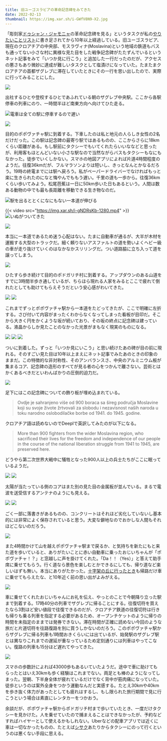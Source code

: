 ```yaml
---
title: 旧ユーゴスラビアの革命記念碑をみてきた
date: 2022-02-13
thumbnail: https://img.xar.sh/i-GWfV8N9-X2.jpg
---
```


「彫刻家[ドゥシャン・ジャモニャ](https://ja.wikipedia.org/wiki/%E3%83%89%E3%82%A5%E3%82%B7%E3%83%A3%E3%83%B3%E3%83%BB%E3%82%B8%E3%83%A3%E3%83%A2%E3%83%8B%E3%83%A3)の革命記念碑を見る」というタスクが私の[やりたいことリスト](https://gist.github.com/xarsh/05982d9d1d4f00f11ec3)に書き足されてから10年以上経過している。旧ユーゴスラビア、現在のクロアチアの中央部、モスラヴィナ(Moslavina)という地域の鉄道もバスも通ってない小さな村に異様な見た目をした戦争記念碑がたたずんでいるというネット記事をみて「いつか見に行こう」と追加した一行だったのだが、アクセスの悪さもあり微妙に達成が難しいタスクとして塩漬けになっていた。たまたまクロアチアの首都ザグレブに滞在していたときにその一行を思い出したので、実際に行ってみることにした。

![](https://img.xar.sh/i-QpCG7D3-X2.jpg)

出社するひとや登校するひとであふれている朝のザグレブ中央駅。ここから各駅停車の列車にのり、一時間半ほど南東方向へ向けてひた走る。

![電車は全ての駅に停車するので遅い](https://img.xar.sh/i-B2Px57f-X2.jpg)

![](https://img.xar.sh/i-h3QBsL2-X2.jpg)

目的のポポヴァチャ駅に到着する。下車したのは私と地元の人らしき女性の2名だけだった。この駅は記念碑の最寄り駅ではあるものの、ここからさらに18kmくらい距離がある。もし駅前にタクシーでもいてくれたらいいななどと思ったが、利用客もほとんどいない小さな駅なので当然ながらバスもタクシーもなにもなかった。徒歩でいくしかない。スマホの地図アプリによれば片道4時間程度のようだ。往復36kmだが、フルマラソンよりは短いし、きっとなんとかなるだろう。19時の終電までには駅へ戻ろう。私がペーパードライバーでなければもっと楽に生きられたのになと悔やんでももう遅い。千里の道も一歩から。往復36kmくらい歩いてみよう。松尾芭蕉は一日に50km歩いた日もあるという。人間は数ある動物の中でも最も長距離を移動できる生き物なのだ。

![駅を出るととくになにもない一本道が伸びる](https://img.xar.sh/i-pg7fDN3-X2.jpg)

{{< video src="https://img.xar.sh/i-gNDRsKb-1280.mp4" >}}
![いぬがついてきた](https://img.xar.sh/i-ZP8JhCQ-X2.jpg)

![](https://img.xar.sh/i-htFP7CV-X2.jpg)

本当に一本道であるため迷う心配はない。たまに自動車が通るが、大半が木材を運搬する大型のトラックだ。細く頼りないアスファルトの道を勢いよくヘビー級の車が走り抜けていくのはなかなかスリリングだ。つい道路脇に立ち入って道を譲ってしまう。

![](https://img.xar.sh/i-2gNX5R8-X2.jpg)

ひたすら歩き続けて目的のポドガリチ村に到着する。アップダウンのある山道をすでに3時間半歩き通しているが、ちらほら現れる人家をみるとここで疲れて倒れたとしても助けてもらえそうだという安心感がわいてきた。

![](https://img.xar.sh/i-Mm3hK79-X2.jpg)
![](https://img.xar.sh/i-j5dCHQ5-X2.jpg)

これまでずっとポポヴァチャ駅から一本道をたどってきたが、ここで明確に左折する。さび付いて内容がまったくわからなくなってしまった看板が目印だ。そこから大きく円をかくような坂が続いており、その坂の終点に記念碑は建っている。液晶からしか見たことのなかった光景がまもなく現実のものになる。

![](https://img.xar.sh/i-6WndDdP-X2.jpg)
![](https://img.xar.sh/i-CT99Z7W-X2.jpg)
![](https://img.xar.sh/i-Ph9QKpX-X2.jpg)

ついに到着した。ずっと「いつか見にいこう」と思い続けたあの碑が目の前に現れる。そのすごい見た目は10年以上まえにネット記事でみたあのときの印象のままだ。この特徴的な非対称性、そのアンバランスさ、中央のアルミニウム板が集まるコア、記念碑の造形のすべてが見る者の心をつかんで離さない。芸術とはかくあるべきだといわんばかりの圧倒的迫力だ。

![](https://img.xar.sh/i-2KSb5fv-X2.jpg)

足下にはこの記念碑についての飾り板が埋め込まれている。

> Ovdje je sahranjeno više od 900 boraca sa šireg područja Moslavine koji su svoje živote žrtvovali za slobodu i nezavisnost naših naroda u toku narodno oslobodilačke borbe od 1941. do 1945. godine.

クロアチア語は読めないのでDeeplで英訳してみたのが以下になる。

> More than 900 fighters from the wider Moslavina region, who sacrificed their lives for the freedom and independence of our people in the course of the national liberation struggle from 1941 to 1945, are preserved here.

どうやら第二次世界大戦中に犠牲となった900人以上の兵士たちがここに眠っているようだ。

![](https://img.xar.sh/i-TbP4kdV-X2.jpg)
![](https://img.xar.sh/i-t2RjQZL-X2.jpg)

太陽が当たっている側のコアはまた別の見た目の金属板が並んでいる。まるで電波を送受信するアンテナのようにも見える。

![](https://img.xar.sh/i-jVh7JcK-X2.jpg)
![](https://img.xar.sh/i-jNKNZ58-X2.jpg)

ごく一部に落書きがあるものの、コンクリートはそれほど劣化していないし基本的には非常によく保存されていると思う。大変な僻地なのでおかしな人間もそれほどこないのだろう。

![](https://img.xar.sh/i-kDDzwxz-X2.jpg)

また4時間かけて山を越えポポヴァチャ駅まで戻るか、と気持ちを新たにもと来た道を歩いていると、ありがたいことに赤い自動車に乗ったおじいちゃんが「ポポヴァチャ！？」と窓越しに声を掛けてくれた。「Da！！（Yes）」と答えて助手席に乗せてもらう。行く道なら景色を楽しむとかできるにしても、帰り道など楽しいはずも無い。本当にありがたかった。[十字架の丘に行ったとき](/post/77628228263/)も帰路だけ車に乗せてもらえたな、と10年近く前の思い出がよみがえる。

![](https://img.xar.sh/i-p8qz3Bt-X2.jpg)

車に乗せてくれたおじいちゃんにお礼を伝え、やっとのことで今朝降り立った駅まで到着する。17時40分の列車でザグレブに帰ることにする。往復切符を買えたなら3割ほど安い値段で往復できるのだが、クロアチア鉄道の往復切符は行きも帰りも乗る列車を指定する必要があるため、オープンチケットのように帰りの時間を未指定のままでは発券できない。滞在時間が正確に読めない今回のような旅だと片道切符を往路復路を別に買うしかないのだろう。このポポヴァチャ駅からザグレブに帰る列車も1時間おきくらいには出ているが、始発駅のザグレブ駅とは異なりこれまでの遅延が重なっているため定刻通りには列車はやってこない。復路の列車も15分ほど遅れてやってきた。

![](https://img.xar.sh/i-QXds48F-X3.png)

スマホの歩数計によれば43000歩もあるいていたようだ。途中で車に助けてもらったとはいえ30kmも歩く経験はこれまでない。両足とも棒のようになってしまった。翌朝、下半身全体が疲れているだけでなく背中が筋肉痛になっていた。徒歩というのは案外全身をつかう運動なんだと実感する。たとえ30kmや40kmを歩き抜く体力があったとしても疲れはするし、もし限られた旅行期間で見に行こうという場合は素直にレンタカーをつかおう。

余談だが、ポポヴァチャ駅からポドガリチ村まで歩いていたとき、一度だけタクシーを見かけた。人を乗せていたので捕まえることはできなかったが、予約などすればハイヤーとして使えるかもしれない。Uberなどの配車アプリでは近くに車は一切なかったものの、たとえば[シサク](https://ja.wikipedia.org/wiki/%E3%82%B7%E3%82%B5%E3%82%AF)あたりからタクシーにのって行くというのは悪くない手段に思える。
